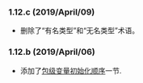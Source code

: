 

### 1.12.c (2019/April/09)

* 删除了“有名类型”和“无名类型”术语。

### 1.12.b (2019/April/06)

* 添加了[包级变量初始化顺序](https://gfw.go101.org/article/evaluation-orders.html#package-level-variables)一节.

